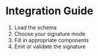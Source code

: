 # Integration Guide

1. Load the schema
2. Choose your signature mode
3. Fill in appropriate components
4. Emit or validate the signature
